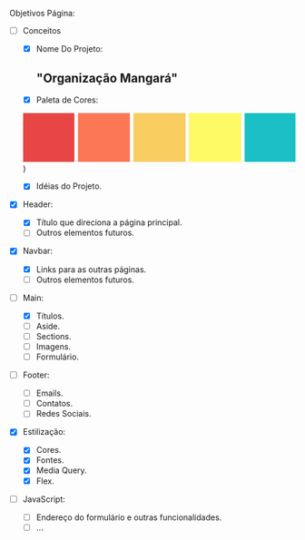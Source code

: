 Objetivos Página: 

- [ ] Conceitos
	- [x] Nome Do Projeto:

		## "Organização Mangará"

	- [x] Paleta de Cores:

	![Paleta de Cores](../Designs/Image/Paleta.png))

	- [x] Idéias do Projeto.
	
- [X] Header:
	- [x] Título que direciona a página principal. 
	- [ ] Outros elementos futuros.
- [X] Navbar:
    - [X] Links para as outras páginas.
    - [ ] Outros elementos futuros.

- [ ] Main:
	- [X] Títulos.
	- [ ] Aside.
	- [ ] Sections.
	- [ ] Imagens.
	- [ ] Formulário.
	
- [ ] Footer:
	- [ ] Emails.
	- [ ] Contatos.
	- [ ] Redes Sociais.
- [X] Estilização:
	- [X] Cores.
	- [X] Fontes.
	- [X] Media Query.
	- [X] Flex.    	
- [ ] JavaScript:
	- [ ] Endereço do formulário e outras funcionalidades. 
	- [ ] ...   
